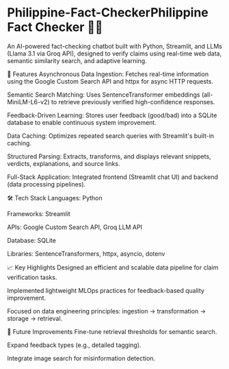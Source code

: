 # Philippine-Fact-CheckerPhilippine Fact Checker 🧠🔎
An AI-powered fact-checking chatbot built with Python, Streamlit, and LLMs (Llama 3.1 via Groq API), designed to verify claims using real-time web data, semantic similarity search, and adaptive learning.

🚀 Features
Asynchronous Data Ingestion: Fetches real-time information using the Google Custom Search API and httpx for async HTTP requests.

Semantic Search Matching: Uses SentenceTransformer embeddings (all-MiniLM-L6-v2) to retrieve previously verified high-confidence responses.

Feedback-Driven Learning: Stores user feedback (good/bad) into a SQLite database to enable continuous system improvement.

Data Caching: Optimizes repeated search queries with Streamlit's built-in caching.

Structured Parsing: Extracts, transforms, and displays relevant snippets, verdicts, explanations, and source links.

Full-Stack Application: Integrated frontend (Streamlit chat UI) and backend (data processing pipelines).

🛠️ Tech Stack
Languages: Python

Frameworks: Streamlit

APIs: Google Custom Search API, Groq LLM API

Database: SQLite

Libraries: SentenceTransformers, httpx, asyncio, dotenv

📈 Key Highlights
Designed an efficient and scalable data pipeline for claim verification tasks.

Implemented lightweight MLOps practices for feedback-based quality improvement.

Focused on data engineering principles: ingestion → transformation → storage → retrieval.

📂 Future Improvements
Fine-tune retrieval thresholds for semantic search.

Expand feedback types (e.g., detailed tagging).

Integrate image search for misinformation detection.
